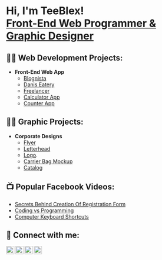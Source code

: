 <h1>Hi, I'm TeeBlex! <br/><a href="https://github.com/teeblex">Front-End Web Programmer & Graphic Designer</a>

<h2>👨‍💻 Web Development Projects:</h2>

- <b>Front-End Web App</b>
  - [Blognista](https://github.com/TeeBlex/blognista)
  - [Danis Eatery](https://teeblex.github.io/danisEatery/)
  - [Freelancer](https://teeblex.github.io/freelancer/)
  - [Calculator App](https://teeblex.github.io/calculatorApp/)
  - [Counter App](https://teeblex.github.io/counterApp/)

<h2>👨‍💻 Graphic Projects:</h2>

- <b>Corporate Designs</b>
  - [Flyer](https://ik.imagekit.io/sqjvoxpcs/Zuri%20Flyer.jpg?updatedAt=1759341798867)
  - [Letterhead](https://ik.imagekit.io/sqjvoxpcs/Amazing%20Meal%20Kitchen%20Letterhead.jpg?updatedAt=1759342088321)
  - [Logo](https://ik.imagekit.io/sqjvoxpcs/Logo.jpg?updatedAt=1759342223766).
  - [Carrier Bag Mockup](https://ik.imagekit.io/sqjvoxpcs/sample%202.jpg?updatedAt=1759342548503)
  - [Catalog](https://ik.imagekit.io/sqjvoxpcs/1.jpg?updatedAt=1759342852074)

<h2>📺 Popular Facebook Videos:</h2>

- [Secrets Behind Creation Of Registration Form](https://web.facebook.com/61552086777795/videos/1196611008850207)
- [Coding vs Programming](https://web.facebook.com/61552086777795/videos/9970886929591229)
- [Computer Keyboard Shortcuts](https://web.facebook.com/profile.php?id=61552086777795)


<h2> 🤳 Connect with me:</h2>

[<img align="left" alt="teebless | YouTube" width="22px" src="https://cdn.jsdelivr.net/npm/simple-icons@v3/icons/facebook.svg" />][facebook]
[<img align="left" alt="JoshMadakor | Twitter" width="22px" src="https://cdn.jsdelivr.net/npm/simple-icons@v3/icons/twitter.svg" />][twitter]
[<img align="left" alt="JoshMadakor | LinkedIn" width="22px" src="https://cdn.jsdelivr.net/npm/simple-icons@v3/icons/linkedin.svg" />][linkedin]
[<img align="left" alt="JoshMadakor | Instagram" width="22px" src="https://cdn.jsdelivr.net/npm/simple-icons@v3/icons/instagram.svg" />][instagram]

[twitter]: https://twitter.com/joshmadakor
[facebook]: https://web.facebook.com/profile.php?id=61552086777795
[instagram]: https://www.instagram.com/joshmadakor/
[linkedin]: https://linkedin.com/in/joshmadakor

<!--
**joshmadakor1/joshmadakor1** is a ✨ _special_ ✨ repository because its `README.md` (this file) appears on your GitHub profile.

Here are some ideas to get you started:

- 🔭 I’m currently working on ...
- 🌱 I’m currently learning ...
- 👯 I’m looking to collaborate on ...
- 🤔 I’m looking for help with ...
- 💬 Ask me about ...
- 📫 How to reach me: ...
- 😄 Pronouns: ...
- ⚡ Fun fact: ...
-->

